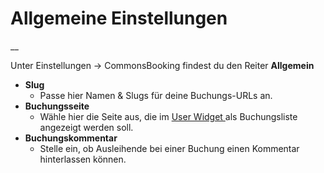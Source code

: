 #  Allgemeine Einstellungen

__

Unter Einstellungen -> CommonsBooking findest du den Reiter **Allgemein**

  * **Slug**
    * Passe hier Namen & Slugs für deine Buchungs-URLs an. 
  * **Buchungsseite**
    * Wähle hier die Seite aus, die im [ User Widget ](/docs/einstellungen/widget/) als Buchungsliste angezeigt werden soll. 
  * **Buchungskommentar**
    * Stelle ein, ob Ausleihende bei einer Buchung einen Kommentar hinterlassen können. 


